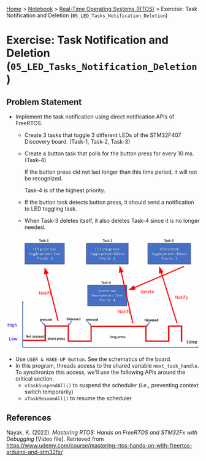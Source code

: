 <a href="../../">Home</a> > <a href="../notebook">Notebook</a> > <a href="./">Real-Time Operating Systems (RTOS)</a> > Exercise: Task Notification and Deletion (`05_LED_Tasks_Notification_Deletion`)

# Exercise: Task Notification and Deletion (`05_LED_Tasks_Notification_Deletion`)



## Problem Statement

* Implement the task notification using direct notification APIs of FreeRTOS.

  * Create 3 tasks that toggle 3 different LEDs of the STM32F407 Discovery board. (Task-1, Task-2, Task-3)

  * Create a button task that polls for the button press for every 10 ms. (Task-4)

    If the button press did not last longer than this time period, it will not be recognized.

    Task-4 is of the highest priority.

  * If the button task detects button press, it should send a notification to LED toggling task.

  * When Task-3 deletes itself, it also deletes Task-4 since it is no longer needed.

  

<img src="./img/exercise-deleting-tasks.png" alt="exercise-deleting-tasksk" width="750">



* Use `USER & WAKE-UP Button`. See the schematics of the board.
* In this program, threads access to the shared variable `next_task_handle`. To synchronize this access, we'll use the following APIs around the critical section.
  * `vTaskSuspendAll()` to suspend the scheduler (i.e., preventing context switch temporarily)
  * `xTaskResumeAll()` to resume the scheduler





## References

Nayak, K. (2022). *Mastering RTOS: Hands on FreeRTOS and STM32Fx with Debugging* [Video file]. Retrieved from https://www.udemy.com/course/mastering-rtos-hands-on-with-freertos-arduino-and-stm32fx/


